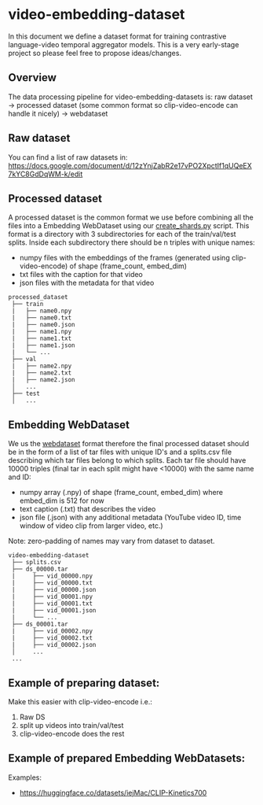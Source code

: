 # video-embedding-dataset

In this document we define a dataset format for training contrastive language-video temporal aggregator models. This is a very early-stage project so please feel free to propose ideas/changes.

## Overview

The data processing pipeline for video-embedding-datasets is: raw dataset -> processed dataset (some common format so clip-video-encode can handle it nicely) -> webdataset


## Raw dataset

You can find a list of raw datasets in:
https://docs.google.com/document/d/12zYnjZabR2e17vPO2XpctIf1qUQeEX7kYC8GdDqWM-k/edit

## Processed dataset

A processed dataset is the common format we use before combining all the files into a Embedding WebDataset using our [create_shards.py]() script. This format is a directory with 3 subdirectories for each of the train/val/test splits. Inside each subdirectory there should be n triples with unique names:

* numpy files with the embeddings of the frames (generated using clip-video-encode) of shape (frame_count, embed_dim)
* txt files with the caption for that video
* json files with the metadata for that video

```
processed_dataset
 ├── train
 |   ├── name0.npy
 |   ├── name0.txt
 |   ├── name0.json
 |   ├── name1.npy
 |   ├── name1.txt
 |   ├── name1.json
 |   └── ...
 ├── val
 |   ├── name2.npy
 |   ├── name2.txt
 |   ├── name2.json
 │   ...
 ├── test
 │   ...
```

## Embedding WebDataset 

We us the [webdataset](https://github.com/webdataset/webdataset) format therefore the final processed dataset should be in the form of a list of tar files with unique ID's and a splits.csv file describing which tar files belong to which splits. Each tar file should have 10000 triples (final tar in each split might have <10000) with the same name and ID:

* numpy array (.npy) of shape (frame_count, embed_dim) where embed_dim is 512 for now
* text caption (.txt) that describes the video
* json file (.json) with any additional metadata (YouTube video ID, time window of video clip from larger video, etc.)

Note: zero-padding of names may vary from dataset to dataset.
```
video-embedding-dataset
 ├── splits.csv
 ├── ds_00000.tar
 |     ├── vid_00000.npy
 |     ├── vid_00000.txt
 |     ├── vid_00000.json
 |     ├── vid_00001.npy
 |     ├── vid_00001.txt
 |     ├── vid_00001.json
 |     └── ...
 ├── ds_00001.tar
 |     ├── vid_00002.npy
 |     ├── vid_00002.txt
 |     ├── vid_00002.json
 │     ...
 ...
```

## Example of preparing dataset:

Make this easier with clip-video-encode i.e.:
1. Raw DS
2. split up videos into train/val/test
3. clip-video-encode does the rest

## Example of prepared Embedding WebDatasets:
Examples: 
* https://huggingface.co/datasets/iejMac/CLIP-Kinetics700
